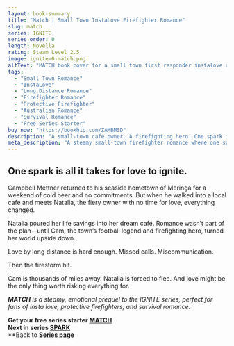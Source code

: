 ```yaml
---
layout: book-summary
title: "Match | Small Town InstaLove Firefighter Romance"
slug: match
series: IGNITE
series_order: 0
length: Novella
rating: Steam Level 2.5
image: ignite-0-match.png
altText: "MATCH book cover for a small town first responder instalove romance by Kenna Shaw Reed"
tags:
  - "Small Town Romance"
  - "InstaLove"
  - "Long Distance Romance"
  - "Firefighter Romance"
  - "Protective Firefighter"
  - "Australian Romance"
  - "Survival Romance"
  - "Free Series Starter"
buy_now: "https://bookhip.com/ZAMBMSD"
description: "A small-town café owner. A firefighting hero. One spark is all it takes. When Cam returns to Meringa for a weekend escape, he doesn’t expect to fall for Natalia—or face a firestorm that could tear them apart. MATCH is a steamy, emotional prequel to the IGNITE series, perfect for fans of insta love, protective firefighters, and survival romance. Free series starter."
meta_description: "A steamy small-town firefighter romance where one spark ignites love—and survival. Free prequel to the IGNITE series. Free series starter."
---
```


## One spark is all it takes for love to ignite.

Campbell Mettner returned to his seaside hometown of Meringa for a weekend of cold beer and no commitments. But when he walked into a local café and meets Natalia, the fiery owner with no time for love, everything changed.

Natalia poured her life savings into her dream café. Romance wasn’t part of the plan—until Cam, the town’s football legend and firefighting hero, turned her world upside down.

Love by long distance is hard enough. Missed calls. Miscommunication.

Then the firestorm hit. 

Cam is thousands of miles away. Natalia is forced to flee. And love might be the only thing worth risking everything for.

_**MATCH** is a steamy, emotional prequel to the IGNITE series, perfect for fans of insta love, protective firefighters, and survival romance._

**Get your free series starter [MATCH](https://bookhip.com/ZAMBMSD "MATCH")**  
**Next in series [SPARK](https://mybook.to/IGNITE-SPARK "SPARK")**  
**Back to **[Series page](/series/ignite)**
